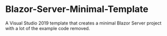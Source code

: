 # Blazor-Server-Minimal-Template
A Visual Studio 2019 template that creates a minimal Blazor Server project with a lot of the example code removed.
